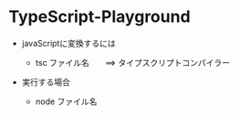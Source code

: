 # TypeScript-Playground

- javaScriptに変換するには
  - tsc ファイル名　　==> タイプスクリプトコンパイラー

- 実行する場合
  - node ファイル名
